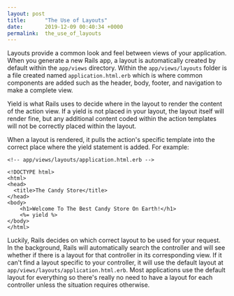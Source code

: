 ```yaml
---
layout: post
title:      "The Use of Layouts"
date:       2019-12-09 00:40:34 +0000
permalink:  the_use_of_layouts
---
```



Layouts provide a common look and feel between views of your application.  When you generate a new Rails app, a layout is automatically created by default within the `app/views` directory.  Within the `app/views/layouts` folder is a file created named `application.html.erb` which is where common components are added such as the header, body, footer, and navigation to make a complete view.

Yield is what Rails uses to decide where in the layout to render the content of the action view. If a yield is not placed in your layout, the layout itself will render fine, but any additional content coded within the action templates will not be correctly placed within the layout.

When a layout is rendered, it pulls the action's specific template into the correct place where the yield statement is added. For example:


```
<!-- app/views/layouts/application.html.erb -->
 
<!DOCTYPE html>
<html>
<head>
  <title>The Candy Store</title>
</head>
<body>
    <h1>Welcome To The Best Candy Store On Earth!</h1>
    <%= yield %>    
</body>
</html>
```

Luckily, Rails decides on which correct layout to be used for your request.  In the background, Rails will automatically search the controller and will see whether if there is a layout for that controller in its corresponding view. If it can't find a layout specific to your controller, it will use the default layout at `app/views/layouts/application.html.erb`. Most applications use the default layout for everything so there's really no need to have a layout for each controller unless the situation requires otherwise.
